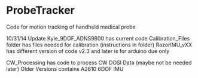 ProbeTracker
============

Code for motion tracking of handheld medical probe

10/31/14 Update
Kyle_9DOF_ADNS9800 has current code
	Calibration_Files folder has files needed for calibration (instructions in folder)
	RazorIMU_vXX has different version of code
	v2.3 and later is for arduino due only
	
CW_Processing has code to process CW DOSI Data (maybe not be needed later)
Older Versions contains A2610 6DOF IMU
